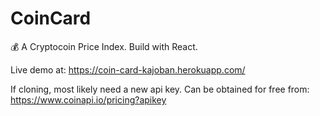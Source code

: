 # CoinCard

💰 A Cryptocoin Price Index. Build with React.

Live demo at:
https://coin-card-kajoban.herokuapp.com/

If cloning, most likely need a new api key.
Can be obtained for free from:
https://www.coinapi.io/pricing?apikey
